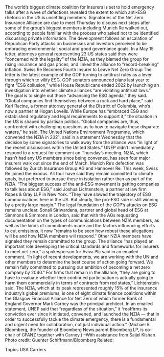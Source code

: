 The world’s biggest climate coalition for insurers is set to hold emergency talks after a wave of defections revealed the extent to which anti-ESG rhetoric in the US is unsettling members.
Signatories of the Net Zero Insurance Alliance are due to meet Thursday to discuss next steps after some of the group’s biggest members including Munich Re walked out, according to people familiar with the process who asked not to be identified discussing private information.
The development follows an escalation of Republican Party attacks on businesses and investors perceived to be embracing environmental, social and good governance goals. In a May 15 letter, attorneys general representing 23 US states said they were “concerned with the legality” of the NZIA, as they blamed the group for rising insurance and gas prices, and linked the alliance to “record-breaking” inflation.
Swiss Re Becomes Fourth Insurer to Leave Net Zero Group
The letter is the latest example of the GOP turning to antitrust rules as a lever through which to vilify ESG. GOP senators announced plans last year to fight “ESG collusion,” while House Republicans ended 2022 by launching an investigation into whether climate alliances “are violating antitrust laws.” The goal is to single out those “advancing the ESG agenda,” they said.
“Global companies find themselves between a rock and hard place,” said Karl Racine, a former attorney general of the District of Columbia, who’s now a partner at Hogan Lovells. While Europe has “embraced ESG and established regulatory and legal requirements to support it,” the situation in the US is shaped by partisan politics. “Global companies are, thus, confronted with challenging questions as to how to navigate these disparate waters,” he said.
The United Nations Environment Programme, which convened the NZIA in 2021, said in a statement Wednesday that the decision by some signatories to walk away from the alliance was “in light of the recent discussions within the United States.” UNEP didn’t immediately respond to a request for comment on Thursday’s meeting.
NZIA, which hasn’t had any US members since being convened, has seen four major insurers walk out since the end of March. Munich Re’s defection was followed by Zurich Insurance Group AG and Hannover Re. This week, Swiss Re joined the exodus. All four have said they remain committed to climate goals, but preferred to pursue these in isolation rather than as part of the NZIA.
“The biggest success of the anti-ESG movement is getting companies to talk less about ESG,” said Joshua Lichtenstein, a partner at law firm Ropes & Gray LLP in New York. “They have slowed the trajectory of ESG communications here in the US. But clearly, the pro-ESG side is still winning by a pretty large margin.”
The legal foundation of the GOP’s attacks on ESG remains unclear. Sonali Siriwardena, partner and global head of ESG at Simmons & Simmons in London, said that with the AGs requesting documentation on the types of communications between NZIA members, as well as the kinds of commitments made and the factors influencing efforts to cut emissions, it now “remains to be seen how robust these allegations will be and how NZIA members will respond.”
Other NZIA members have signaled they remain committed to the group.
The alliance “has played an important role developing the critical standards and frameworks for insurers to meet net zero,” a spokesperson for Aviva Plc said in an emailed comment. “In light of recent developments, we are working with the UN and other members to determine the best course of action going forward. We remain fully committed to pursuing our ambition of becoming a net zero company by 2040.”
For firms that remain in the alliance, “they are going to have to evaluate whether their continued participation is actually going to harm them commercially in terms of contracts from red states,” Lichtenstein said.
The NZIA, which at its peak represented roughly 15% of the insurance industry’s global premiums, is one of eight climate finance coalitions within the Glasgow Financial Alliance for Net Zero of which former Bank of England Governor Mark Carney was the principal architect.
In an emailed statement, UNEP said that “regardless of the situation,” it “reaffirms its conviction ever since it initiated, convened, and launched the NZIA — that in order to successfully tackle the climate emergency, there is a fundamental and urgent need for collaboration, not just individual action.”
(Michael R. Bloomberg, the founder of Bloomberg News parent Bloomberg LP, is co-chair of GFANZ together with Carney.)
–With assistance from Saijel Kishan.
Photo credit: Guenter Schiffmann/Bloomberg
Related:

Topics
USA
Carriers
